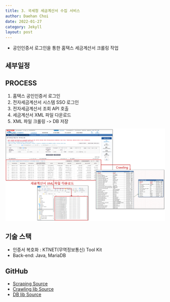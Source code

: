 ```yaml
---
title: 3. 국세청 세금계산서 수집 서비스
author: Daehan Choi
date: 2022-01-27
category: Jekyll
layout: post
---
```


- 공인인증서 로그인을 통한 홈택스 세금계산서 크롤링 작업

## 세부일정

## PROCESS

1. 홈택스 공인인증서 로그인 
2. 전자세금계산서 시스템 SSO 로그인
3. 전자세금계산서 조회 API 호출
4. 세금계산서 XML 파일 다운로드
5. XML 파일 크롤링 -> DB 저장

![Image Alt 텍스트](/assets/img/crawling.PNG)
<br>

## 기술 스택

- 인증서 복호화 : KTNET(무역정보통신) Tool Kit
- Back-end: Java, MariaDB

## GitHub
- [Scraping Source](https://github.com/ymcdh84/scraping.git)
- [Crawling lib Source](https://github.com/ymcdh84/ij-java-lib.git)
- [DB lib Source](https://github.com/ymcdh84/ij-db-lib.git)